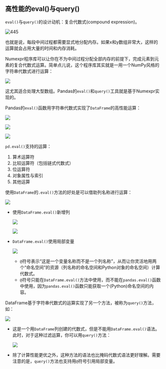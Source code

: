 ## 高性能的eval()与query()

`eval()`与`query()`的设计动机：复合代数式(compound expression)。

![445](https://chua-n.gitee.io/blog-images/notebooks/Python/445.png)

也就是说，每段中间过程都需要显式地分配内存。如果x和y数组非常大，这样的运算就会占用大量的时间和内存消耗。

Numexpr程序库可以让你在不为中间过程分配全部内存的前提下，完成元素到元素的复合代数式运算。简单点儿说，这个程序库其实就是一用一个NumPy风格的字符串代数式进行运算：

![](https://chua-n.gitee.io/blog-images/notebooks/Python/446.png)

这尤其适合处理大型数组。Pandas的`eval()`和`query()`工具就是基于Numexpr实现的。

Pandas的`eval()`函数用字符串代数式实现了`DataFrame`的高性能运算：

![](https://chua-n.gitee.io/blog-images/notebooks/Python/447.png)

![](https://chua-n.gitee.io/blog-images/notebooks/Python/448.png)

![](https://chua-n.gitee.io/blog-images/notebooks/Python/449.png)

`pd.eval()`支持的运算：

1. 算术运算符
2. 比较运算符（包括链式代数式）
3. 位运算符
4. 对象属性与索引
5. 其他运算

使用`DataFrame`的`.eval()`方法的好处是可以借助列名称进行运算：

![](https://chua-n.gitee.io/blog-images/notebooks/Python/450.png)

- 使用`DataFrame.eval()`新增列

    ![](https://chua-n.gitee.io/blog-images/notebooks/Python/451.png)

    ![](https://chua-n.gitee.io/blog-images/notebooks/Python/452.png)

- `DataFrame.eval()`使用局部变量

    ![](https://chua-n.gitee.io/blog-images/notebooks/Python/453.png)

    - `@`符号表示“这是一个变量名称而不是一个列名称”，从而让你灵活地用两个“命名空间”的资源（列名称的命名空间和Python对象的命名空间）计算代数式。
    - `@`符号只能在`DataFrame.eval()`方法中使用，而不能在`pandas.eval()`函数中使用，因为`pandas.eval()`函数只能获取一个(Python)命名空间的内容。

DataFrame基于字符串代数式的运算实现了另一个方法，被称为`query()`方法，如：

![](https://chua-n.gitee.io/blog-images/notebooks/Python/454.png)

- 这是一个用`DataFrame`列创建的代数式，但是不能用`DataFrame.eval()`语法。此时，对于这种过滤运算，你可以用`query()`方法：

    ![](https://chua-n.gitee.io/blog-images/notebooks/Python/455.png)

- 除了计算性能更优之外，这种方法的语法也比掩码代数式语法更好理解。需要注意的是，`query()`方法也支持用`@`符号引用局部变量。